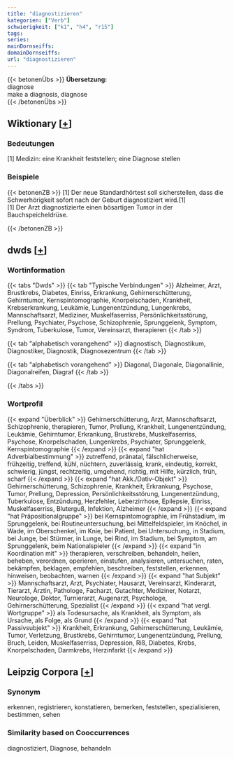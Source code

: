 ```yaml
---
title: "diagnostizieren"
kategorien: ["Verb"]
schwierigkeit: ["k1", "h4", "r15"]
tags:
series:
mainDornseiffs:
domainDornseiffs:
url: "diagnostizieren"
---
```


{{< betonenÜbs >}}
**Übersetzung:**  
diagnose  
make a diagnosis, diagnose  
{{< /betonenÜbs >}}

## Wiktionary [[+](https://de.wiktionary.org/wiki/diagnostizieren)]

### Bedeutungen
[1] Medizin: eine Krankheit feststellen; eine Diagnose stellen  

### Beispiele
{{< betonenZB >}}
[1] Der neue Standardhörtest soll sicherstellen, dass die Schwerhörigkeit sofort nach der Geburt diagnostiziert wird.[1]  
[1] Der Arzt diagnostizierte einen bösartigen Tumor in der Bauchspeicheldrüse.  

{{< /betonenZB >}}


## dwds [[+](https://www.dwds.de/wb/diagnostizieren)]

### Wortinformation
{{< tabs "Dwds" >}}
{{< tab "Typische Verbindungen" >}}
Alzheimer, Arzt, Brustkrebs, Diabetes, Einriss, Erkrankung, Gehirnerschütterung, Gehirntumor, Kernspintomographie, Knorpelschaden, Krankheit, Krebserkrankung, Leukämie, Lungenentzündung, Lungenkrebs, Mannschaftsarzt, Mediziner, Muskelfaserriss, Persönlichkeitsstörung, Prellung, Psychiater, Psychose, Schizophrenie, Sprunggelenk, Symptom, Syndrom, Tuberkulose, Tumor, Vereinsarzt, therapieren
{{< /tab >}}

{{< tab "alphabetisch vorangehend" >}}
diagnostisch, Diagnostikum, Diagnostiker, Diagnostik, Diagnosezentrum
{{< /tab >}}

{{< tab "alphabetisch vorangehend" >}}
Diagonal, Diagonale, Diagonallinie, Diagonalreifen, Diagraf
{{< /tab >}}

{{< /tabs >}}

### Wortprofil
{{< expand "Überblick" >}} Gehirnerschütterung, Arzt, Mannschaftsarzt, Schizophrenie, therapieren, Tumor, Prellung, Krankheit, Lungenentzündung, Leukämie, Gehirntumor, Erkrankung, Brustkrebs, Muskelfaserriss, Psychose, Knorpelschaden, Lungenkrebs, Psychiater, Sprunggelenk, Kernspintomographie {{< /expand >}}
{{< expand "hat Adverbialbestimmung" >}} zutreffend, pränatal, fälschlicherweise, frühzeitig, treffend, kühl, nüchtern, zuverlässig, krank, eindeutig, korrekt, schwierig, jüngst, rechtzeitig, umgehend, richtig, mit Hilfe, kürzlich, früh, scharf {{< /expand >}}
{{< expand "hat Akk./Dativ-Objekt" >}} Gehirnerschütterung, Schizophrenie, Krankheit, Erkrankung, Psychose, Tumor, Prellung, Depression, Persönlichkeitsstörung, Lungenentzündung, Tuberkulose, Entzündung, Herzfehler, Leberzirrhose, Epilepsie, Einriss, Muskelfaserriss, Bluterguß, Infektion, Alzheimer {{< /expand >}}
{{< expand "hat Präpositionalgruppe" >}} bei Kernspintomographie, im Frühstadium, im Sprunggelenk, bei Routineuntersuchung, bei Mittelfeldspieler, im Knöchel, in Wade, im Oberschenkel, im Knie, bei Patient, bei Untersuchung, in Stadium, bei Junge, bei Stürmer, in Lunge, bei Rind, im Stadium, bei Symptom, am Sprunggelenk, beim Nationalspieler {{< /expand >}}
{{< expand "in Koordination mit" >}} therapieren, verschreiben, behandeln, heilen, beheben, verordnen, operieren, einstufen, analysieren, untersuchen, raten, bekämpfen, beklagen, empfehlen, beschreiben, feststellen, erkennen, hinweisen, beobachten, warnen {{< /expand >}}
{{< expand "hat Subjekt" >}} Mannschaftsarzt, Arzt, Psychiater, Hausarzt, Vereinsarzt, Kinderarzt, Tierarzt, Ärztin, Pathologe, Facharzt, Gutachter, Mediziner, Notarzt, Neurologe, Doktor, Turnierarzt, Augenarzt, Psychologe, Gehirnerschütterung, Spezialist {{< /expand >}}
{{< expand "hat vergl. Wortgruppe" >}} als Todesursache, als Krankheit, als Symptom, als Ursache, als Folge, als Grund {{< /expand >}}
{{< expand "hat Passivsubjekt" >}} Krankheit, Erkrankung, Gehirnerschütterung, Leukämie, Tumor, Verletzung, Brustkrebs, Gehirntumor, Lungenentzündung, Prellung, Bruch, Leiden, Muskelfaserriss, Depression, Riß, Diabetes, Krebs, Knorpelschaden, Darmkrebs, Herzinfarkt {{< /expand >}}

## Leipzig Corpora [[+](https://corpora.uni-leipzig.de/en/res?word=diagnostizieren&corpusId=deu_newscrawl-public_2018)]


### Synonym
erkennen, registrieren, konstatieren, bemerken, feststellen, spezialisieren, bestimmen, sehen


### Similarity based on Cooccurrences
diagnostiziert, Diagnose, behandeln

